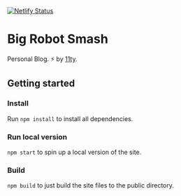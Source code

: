 [![Netlify Status](https://api.netlify.com/api/v1/badges/9da5a99d-4716-470a-8ce8-cd32284379d9/deploy-status)](https://app.netlify.com/sites/bigrobotsmash/deploys)

# Big Robot Smash

Personal Blog. ⚡ by [11ty](https://www.11ty.dev/).

## Getting started

### Install

Run `npm install` to install all dependencies.

### Run local version

`npm start` to spin up a local version of the site.

### Build

`npm build` to just build the site files to the public directory.
